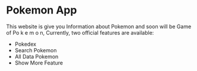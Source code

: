 # Pokemon App

This website is give you Information about Pokemon and soon will be Game of Po k e m o n,
Currently, two official features are available:

- Pokedex
- Search Pokemon
- All Data Pokemon
- Show More Feature
